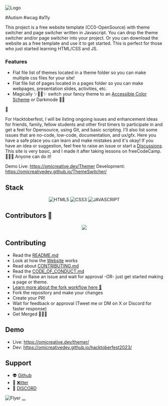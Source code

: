 ![Logo](https://github.com/omicreativedev/ThemeSwitcher/blob/main/logo.png)

#Autism #wcag #a11y

This project is a free website template (CC0-OpenSource) with theme switcher and page switcher written in Javascript. You can drop the theme switcher and/or page switcher into your project. Or you can download the website as a free template and use it to get started. This is perfect for those who just started learning HTML/CSS and JS.

### Features
* Flat file list of themes located in a theme folder so you can make multiple css files for your site!
* Flat file list of pages located in a pages folder so you can make webpages, presentation slides, activities, etc.
* Magically ✨🧙‍♂️✨ switch your fancy theme to an <a href="https://venngage.com/blog/accessible-colors/">Accessible Color Scheme</a> or Darkmode 🐱‍👤

🤩

For Hacktoberfest, I will be listing ongoing issues and enhancement ideas for friends, family, fellow students and other first timers to participate in and get a feel for Opensource, using Git, and basic scripting. I'll also list some issues that are no-code, low-code, documentation, and ux/gfx. Here you have a safe place you can learn and make mistakes and it's okay! If you have an idea or suggestion, feel free to raise an issue or start a  [Discussions](https://github.com/omicreativedev/hacktoberfest2023/discussions). This site is very basic, and I made it after taking lessons on freeCodeCamp. 💖💖💖 Anyone can do it!

Demo
Live: https://omicreative.dev/Themer
Development: https://omicreativedev.github.io/ThemeSwitcher/

## Stack
<div align="center">
<img src="https://img.shields.io/badge/html5-%23E34F26.svg?style=for-the-badge&logo=html5&logoColor=white" alt="HTML5">
<img src="https://img.shields.io/badge/css3-%231572B6.svg?style=for-the-badge&logo=css3&logoColor=white" alt="CSS3">
<img src="https://img.shields.io/badge/javascript-%23323330.svg?style=for-the-badge&logo=javascript&logoColor=%23F7DF1E" alt="JAVASCRIPT">
</div>

## Contributors  🎉
<div align="center">
<a href="https://github.com/omicreativedev/hacktoberfest2023/graphs/contributors">
<!-- <img src="https://contrib.rocks/image?repo=omicreativedev/hacktoberfest2023"> -->
 <img src="https://readme-contributors.now.sh/omicreativedev/hacktoberfest2023?width=400&spacing=1">
</a>
</div>

## Contributing

* Read the [README.md](https://github.com/omicreativedev/hacktoberfest2023/blob/main/README.md)
* Look at how the [Website](https://omicreativedev.github.io/hacktoberfest2023/) works
* Read about [CONTRIBUTING.md](https://github.com/omicreativedev/hacktoberfest2023/blob/main/CONTRIBUTING.md)
* Read the [CODE_OF_CONDUCT.md](https://github.com/omicreativedev/hacktoberfest2023/blob/main/CODE_OF_CONDUCT.md)
* Find or Raise an issue and wait for approval -OR- just get started making a page or theme.
* [Learn more about the fork workflow here 🏹](https://reflectoring.io/github-fork-and-pull/)
* Fork the repository and make your changes
* Create your PR!
* Wait for feedback or approval (Tweet me or DM on X or Discord for faster response)
* Get Merged 🎉🎈🥳

## Demo
- Live: https://omicreative.dev/themer/
- Dev: https://omicreativedev.github.io/hacktoberfest2023/

## Support
* 👽 [Github](https://github.com/omicreativedev)
* 🐤 [❌itter](https://twitter.com/omicreativedev)
* 👾 [DISCORD](https://discord.gg/DWFRBv3JEy)

![Flyer](https://repository-images.githubusercontent.com/701103132/df77a062-b115-4b01-8c8e-a5d7d9ebd6c7)
[...](https://twitter.com/intent/tweet?text=https%3A%2F%2Fomicreativedev.github.io%2Fhacktoberfest2023%2Fpages%2Fthankyou.html%0A%F0%9F%8E%88%F0%9F%A5%B3%20I%20just%20merged%20an%20%23opensource%20PR%20for%20%23Hacktoberfest%20)
